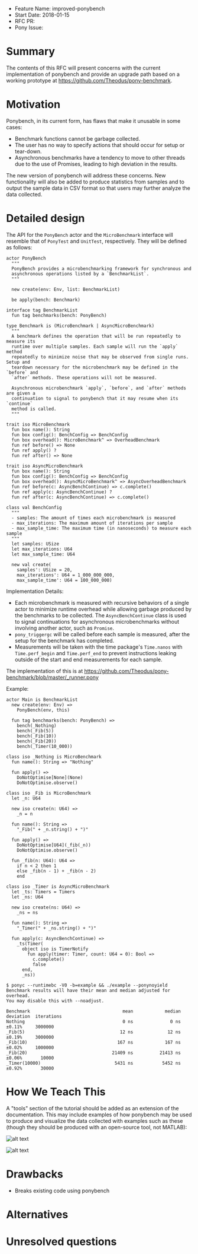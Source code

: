 - Feature Name: improved-ponybench
- Start Date: 2018-01-15
- RFC PR:
- Pony Issue:

# Summary

The contents of this RFC will present concerns with the current implementation of ponybench and provide an upgrade path based on a working prototype at https://github.com/Theodus/pony-benchmark.

# Motivation

Ponybench, in its current form, has flaws that make it unusable in some cases:
- Benchmark functions cannot be garbage collected.
- The user has no way to specify actions that should occur for setup or tear-down.
- Asynchronous benchmarks have a tendency to move to other threads due to the use of Promises, leading to high deviation in the results.

The new version of ponybench will address these concerns. New functionality will also be added to produce statistics from samples and to output the sample data in CSV format so that users may further analyze the data collected.

# Detailed design

The API for the `PonyBench` actor and the `MicroBenchmark` interface will resemble that of `PonyTest` and `UnitTest`, respectively. They will be defined as follows:

```pony
actor PonyBench
  """
  PonyBench provides a microbenchmarking framework for synchronous and
  asynchronous operations listed by a `BenchmarkList`.
  """

  new create(env: Env, list: BenchmarkList)

  be apply(bench: Benchmark)

interface tag BenchmarkList
  fun tag benchmarks(bench: PonyBench)

type Benchmark is (MicroBenchmark | AsyncMicroBenchmark)
  """
  A benchmark defines the operation that will be run repeatedly to measure its
  runtime over multiple samples. Each sample will run the `apply` method
  repeatedly to minimize noise that may be observed from single runs. Setup and
  teardown necessary for the microbenchmark may be defined in the `before` and
  `after` methods. These operations will not be measured.

  Asynchronous microbenchmark `apply`, `before`, and `after` methods are given a
  continuation to signal to ponybench that it may resume when its `continue`
  method is called.
  """

trait iso MicroBenchmark
  fun box name(): String
  fun box config(): BenchConfig => BenchConfig
  fun box overhead(): MicroBenchmark^ => OverheadBenchmark
  fun ref before() => None
  fun ref apply() ?
  fun ref after() => None

trait iso AsyncMicroBenchmark
  fun box name(): String
  fun box config(): BenchConfig => BenchConfig
  fun box overhead(): AsyncMicroBenchmark^ => AsyncOverheadBenchmark
  fun ref before(c: AsyncBenchContinue) => c.complete()
  fun ref apply(c: AsyncBenchContinue) ?
  fun ref after(c: AsyncBenchContinue) => c.complete()

class val BenchConfig
  """
  - samples: The amount of times each microbenchmark is measured
  - max_iterations: The maximum amount of iterations per sample
  - max_sample_time: The maximum time (in nanoseconds) to measure each sample
  """
  let samples: USize
  let max_iterations: U64
  let max_sample_time: U64

  new val create(
    samples': USize = 20,
    max_iterations': U64 = 1_000_000_000,
    max_sample_time': U64 = 100_000_000)

```

Implementation Details:
- Each microbenchmark is measured with recursive behaviors of a single actor to minimize runtime overhead while allowing garbage produced by the benchmarks to be collected. The `AsyncBenchContinue` class is used to signal continuations for asynchronous microbenchmarks without involving another actor, such as `Promise`.
- `pony_triggergc` will be called before each sample is measured, after the setup for the benchmark has completed.
- Measurements will be taken with the time package's `Time.nanos` with `Time.perf_begin` and `Time.perf_end` to prevent instructions leaking outside of the start and end measurements for each sample.

The implementation of this is at https://github.com/Theodus/pony-benchmark/blob/master/_runner.pony

Example:
```pony
actor Main is BenchmarkList
  new create(env: Env) =>
    PonyBench(env, this)

  fun tag benchmarks(bench: PonyBench) =>
    bench(_Nothing)
    bench(_Fib(5))
    bench(_Fib(10))
    bench(_Fib(20))
    bench(_Timer(10_000))

class iso _Nothing is MicroBenchmark
  fun name(): String => "Nothing"

  fun apply() =>
    DoNotOptimise[None](None)
    DoNotOptimise.observe()

class iso _Fib is MicroBenchmark
  let _n: U64

  new iso create(n: U64) =>
    _n = n

  fun name(): String =>
    "_Fib(" + _n.string() + ")"

  fun apply() =>
    DoNotOptimise[U64](_fib(_n))
    DoNotOptimise.observe()

  fun _fib(n: U64): U64 =>
    if n < 2 then 1
    else _fib(n - 1) + _fib(n - 2)
    end

class iso _Timer is AsyncMicroBenchmark
  let _ts: Timers = Timers
  let _ns: U64

  new iso create(ns: U64) =>
    _ns = ns

  fun name(): String =>
    "_Timer(" + _ns.string() + ")"

  fun apply(c: AsyncBenchContinue) =>
    _ts(Timer(
      object iso is TimerNotify
        fun apply(timer: Timer, count: U64 = 0): Bool =>
          c.complete()
          false
      end,
      _ns))
```

```
$ ponyc --runtimebc -V0 -b=example && ./example --ponynoyield
Benchmark results will have their mean and median adjusted for overhead.
You may disable this with --noadjust.

Benchmark                                   mean            median   deviation  iterations
Nothing                                     0 ns              0 ns      ±0.11%     3000000
_Fib(5)                                    12 ns             12 ns      ±0.19%     3000000
_Fib(10)                                  167 ns            167 ns      ±0.02%     1000000
_Fib(20)                                21409 ns          21413 ns      ±0.06%       10000
_Timer(10000)                            5431 ns           5452 ns      ±0.92%       30000
```

# How We Teach This

A "tools" section of the tutorial should be added as an extension of the documentation. This may include examples of how ponybench may be used to produce and visualize the data collected with examples such as these (though they should be produced with an open-source tool, not MATLAB):

![alt text](https://github.com/Theodus/pony-benchmark/raw/master/examples/custom-config/charts/box.jpg)

![alt text](https://github.com/Theodus/pony-benchmark/raw/master/examples/custom-config/charts/hist.jpg)

# Drawbacks

- Breaks existing code using ponybench

# Alternatives

# Unresolved questions
